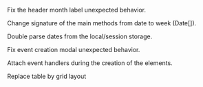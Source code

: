 Fix the header month label unexpected behavior.

Change signature of the main methods from date to week (Date[]).

Double parse dates from the local/session storage.

Fix event creation modal unexpected behavior.

Attach event handlers during the creation of the elements.

Replace table by grid layout